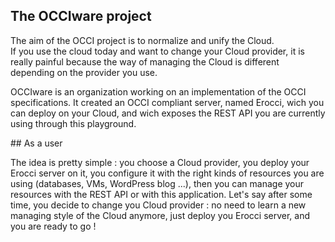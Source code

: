 ## The OCCIware project

The aim of the OCCI project is to normalize and unify the Cloud.  
If you use the cloud today and want to change your Cloud provider, it is really painful because the way of managing the Cloud is
different depending on the provider you use.    

OCCIware is an organization working on an implementation of the OCCI specifications. It created an OCCI compliant server, named Erocci,
wich you can deploy on your Cloud, and wich exposes the REST API you are currently using through this playground.

## As a user

The idea is pretty simple : you choose a Cloud provider, you deploy your Erocci server on it, you configure it with the right kinds of resources you are using
(databases, VMs, WordPress blog ...), then you can manage your resources with the REST API or with this application. Let's say after some time, you decide to change
you Cloud provider : no need to learn a new managing style of the Cloud anymore, just deploy you Erocci server, and you are ready to go !
